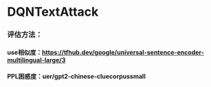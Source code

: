 # DQNTextAttack

### 评估方法：

#### use相似度：https://tfhub.dev/google/universal-sentence-encoder-multilingual-large/3
#### PPL困惑度：uer/gpt2-chinese-cluecorpussmall
